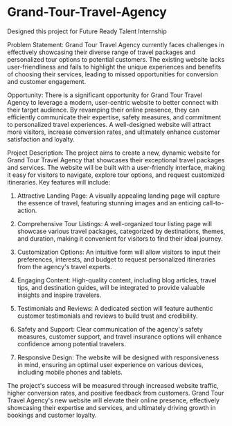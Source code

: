 # Grand-Tour-Travel-Agency

Designed this project for Future Ready Talent Internship

Problem Statement:
Grand Tour Travel Agency currently faces challenges in effectively showcasing their diverse range of travel packages and personalized tour options to potential customers. The existing website lacks user-friendliness and fails to highlight the unique experiences and benefits of choosing their services, leading to missed opportunities for conversion and customer engagement.

Opportunity:
There is a significant opportunity for Grand Tour Travel Agency to leverage a modern, user-centric website to better connect with their target audience. By revamping their online presence, they can efficiently communicate their expertise, safety measures, and commitment to personalized travel experiences. A well-designed website will attract more visitors, increase conversion rates, and ultimately enhance customer satisfaction and loyalty.

Project Description:
The project aims to create a new, dynamic website for Grand Tour Travel Agency that showcases their exceptional travel packages and services. The website will be built with a user-friendly interface, making it easy for visitors to navigate, explore tour options, and request customized itineraries. Key features will include:

1. Attractive Landing Page: A visually appealing landing page will capture the essence of travel, featuring stunning images and an enticing call-to-action.

2. Comprehensive Tour Listings: A well-organized tour listing page will showcase various travel packages, categorized by destinations, themes, and duration, making it convenient for visitors to find their ideal journey.

3. Customization Options: An intuitive form will allow visitors to input their preferences, interests, and budget to request personalized itineraries from the agency's travel experts.

4. Engaging Content: High-quality content, including blog articles, travel tips, and destination guides, will be integrated to provide valuable insights and inspire travelers.

5. Testimonials and Reviews: A dedicated section will feature authentic customer testimonials and reviews to build trust and credibility.

6. Safety and Support: Clear communication of the agency's safety measures, customer support, and travel insurance options will enhance confidence among potential travelers.

7. Responsive Design: The website will be designed with responsiveness in mind, ensuring an optimal user experience on various devices, including mobile phones and tablets.

The project's success will be measured through increased website traffic, higher conversion rates, and positive feedback from customers. Grand Tour Travel Agency's new website will elevate their online presence, effectively showcasing their expertise and services, and ultimately driving growth in bookings and customer loyalty.
